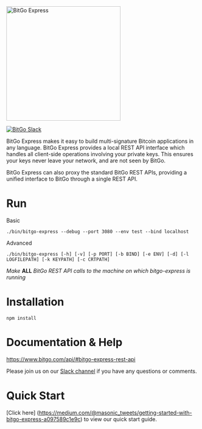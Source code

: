 <img src="https://raw.githubusercontent.com/bitgo/bitgo-express/master/misc/img/logo.png" alt="BitGo Express" width="300">

[![BitGo Slack](https://slack.bitgo.com/badge.svg)](https://slack.bitgo.com)

BitGo Express makes it easy to build multi-signature Bitcoin applications in any language. BitGo Express provides a local REST API interface which handles all client-side operations involving your private keys. This ensures your keys never leave your network, and are not seen by BitGo. 

BitGo Express can also proxy the standard BitGo REST APIs, providing a unified interface to BitGo through a single REST API.

# Run

Basic

`./bin/bitgo-express --debug --port 3080 --env test --bind localhost`

Advanced

`./bin/bitgo-express [-h] [-v] [-p PORT] [-b BIND] [-e ENV] [-d] [-l LOGFILEPATH] [-k KEYPATH] [-c CRTPATH]`

*Make* **ALL** *BitGo REST API calls to the machine on which bitgo-express is running*

# Installation

`npm install`

# Documentation & Help

https://www.bitgo.com/api/#bitgo-express-rest-api

Please join us on our [Slack channel](https://slack.bitgo.com) if you have any questions or comments.

# Quick Start

[Click here] (https://medium.com/@masonic_tweets/getting-started-with-bitgo-express-a097589c1e9c) to view our quick start guide. 




